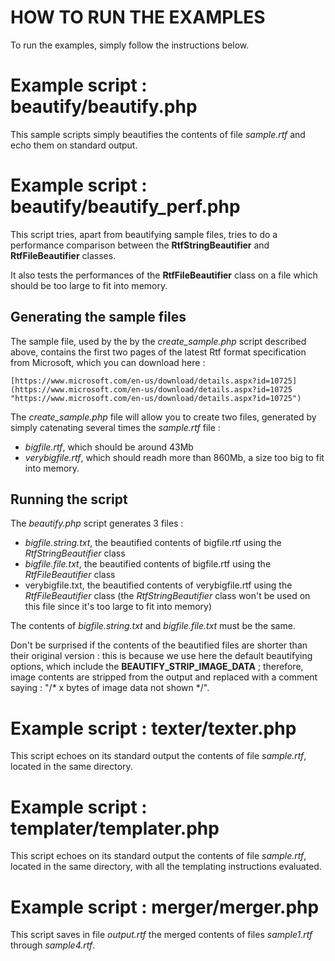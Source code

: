 # HOW TO RUN THE EXAMPLES #

To run the examples, simply follow the instructions below.

# Example script : beautify/beautify.php #

This sample scripts simply beautifies the contents of file *sample.rtf* and echo them on standard output.

# Example script : beautify/beautify_perf.php #

This script tries, apart from beautifying sample files, tries to do a performance comparison between the **RtfStringBeautifier** and **RtfFileBeautifier** classes.

It also tests the performances of the **RtfFileBeautifier** class on a file which should be too large to fit into memory.

## Generating the sample files ##

The sample file, used by the by the *create\_sample.php* script described above, contains the first two pages of the latest Rtf format specification from Microsoft, which you can download here :

	[https://www.microsoft.com/en-us/download/details.aspx?id=10725](https://www.microsoft.com/en-us/download/details.aspx?id=10725 "https://www.microsoft.com/en-us/download/details.aspx?id=10725")

The *create\_sample.php* file will allow you to create two files, generated by simply catenating several times the *sample.rtf* file :

- *bigfile.rtf*, which should be around 43Mb
- *verybigfile.rtf*, which should readh more than 860Mb, a size too big to fit into memory.

## Running the script ##

The *beautify.php* script generates 3 files :

- *bigfile.string.txt*, the beautified contents of bigfile.rtf using the *RtfStringBeautifier* class
- *bigfile.file.txt*, the beautified contents of bigfile.rtf using the *RtfFileBeautifier* class
- verybigfile.txt, the beautified contents of verybigfile.rtf using the *RtfFileBeautifier* class (the *RtfStringBeautifier* class won't be used on this file since it's too large to fit into memory)

The contents of *bigfile.string.txt* and *bigfile.file.txt* must be the same.

Don't be surprised if the contents of the beautified files are shorter than their original version : this is because we use here the default beautifying options, which include the **BEAUTIFY\_STRIP\_IMAGE_DATA** ; therefore, image contents are stripped from the output and replaced with a comment saying : "/* x bytes of image data not shown */". 

# Example script : texter/texter.php #

This script echoes on its standard output the contents of file *sample.rtf*, located in the same directory.

# Example script : templater/templater.php #

This script echoes on its standard output the contents of file *sample.rtf*, located in the same directory, with all the templating instructions evaluated.


# Example script : merger/merger.php #

This script saves in file *output.rtf* the merged contents of files *sample1.rtf* through *sample4.rtf*.
 

 